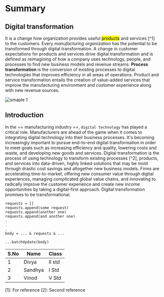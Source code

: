 # Summary 

## Digital transformation 

It is a change how organization provides useful <mark>products</mark> and services [^1] to the customers. Every *manufacturing organization* has the potential to be transformed through digital transformation. A change in customer expectations for products and services drive digital transformation and is defined as reimagining of how a company uses technology, people, and processes to find new business models and revenue streams.
**Process transformation** is the conversion of existing processes to digital technologies that improves efficiency in all areas of operations. 
Product and service transformation entails the creation of value-added services that improve the manufacturing environment and customer experience along with new revenue sources.

![smaple 1](https://user-images.githubusercontent.com/99109255/180636317-4e0426d1-d2e5-429e-ab43-5ab99af86d0d.png)

## Introduction

In the == manufacturing industry ==, `digital technology` has played a critical role. Manufacturers are ahead of the game when it comes to integrating digital technology into their business processes. It's becoming increasingly important to pursue end-to-end digital transformation in order to meet goals such as increasing efficiency and quality, lowering costs and waste, and developing new goods and services.
Digital transformation is the process of using technology to transform existing processes [^2], products, and services into data-driven, highly linked solutions that may be mold through drastic cost savings and altogether new business models. Firms are accelerating time-to-market, offering new consumer value through digital experiences, managing complicated global value chains, and innovating to radically improve the customer experience and create new income opportunities by taking a digital-first approach. Digital transformation promises to be transformational.
```
requests = []
requests.append(some request)
requests.append(another one)
requests.append(and another one)
.
.
.
body = ... & requests & ...

...batchUpdate(body)
```
|S.No| Name | Class|
|---|---|---|
|1| Divya | II std|
|2| Sandhya| I Std|
|3| Vinod| V Std|

[1]: For reference
[2]: Second reference
